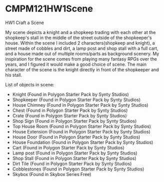 # CMPM121HW1Scene
HW1 Craft a Scene

My scene depicts a knight and a shopkeep trading with each other at the shopkeep's stall in the middle of the street outside of the shopkeeper's house. Within the scene I included 2 characters(shopkeep and knight), a street made of cobbles and dirt, a lamp post and shop stall with a full cart, and a house made out of multiple rooms/parts as background scenery. My inspiration for the scene comes from playing many fantasy RPGs over the years, and I figured it would make a good choice of scene. The main character of the scene is the knight directly in front of the shopkeeper and his stall.

List of objects in scene:
- Knight (Found in Polygon Starter Pack by Synty Studios)
- Shopkeeper (Found in Polygon Starter Pack by Synty Studios)
- House Chimney (Found in Polygon Starter Pack by Synty Studios)
- Chest (Found in Polygon Starter Pack by Synty Studios)
- Crate (Found in Polygon Starter Pack by Synty Studios)
- Shop Sign (Found in Polygon Starter Pack by Synty Studios)
- Top House Room (Found in Polygon Starter Pack by Synty Studios)
- House Extension (Found in Polygon Starter Pack by Synty Studios)
- House Door (Found in Polygon Starter Pack by Synty Studios)
- House Foundation (Found in Polygon Starter Pack by Synty Studios)
- Cart (Found in Polygon Starter Pack by Synty Studios)
- Lamp post (Found in Polygon Starter Pack by Synty Studios)
- Shop Stall (Found in Polygon Starter Pack by Synty Studios)
- Dirt Tile (Found in Polygon Starter Pack by Synty Studios)
- Cobblestones (Found in Polygon Starter Pack by Synty Studios)
- Skybox (Found in Skybox Series Free)
